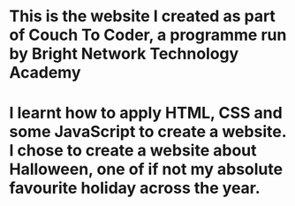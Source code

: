 # This is the website I created as part of Couch To Coder, a programme run by Bright Network Technology Academy
# I learnt how to apply HTML, CSS and some JavaScript to create a website.  I chose to create a website about Halloween, one of if not my absolute favourite holiday across the year.

